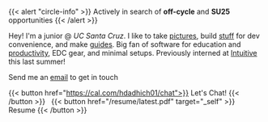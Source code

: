 <br>
{{< alert "circle-info" >}}
Actively in search of <b>off-cycle</b> and <b>SU25</b> opportunities
{{< /alert >}}
<!-- <br> -->

Hey! I'm a junior @ _UC Santa Cruz_. I like to take [pictures](https://unsplash.com/@hdadhich01), build [stuff](https://github.com/hdadhich01/?tab=repositories) for dev convenience, and make [guides](https://github.com/hdadhich01/terminal). Big fan of software for education and [productivity](/tools), EDC gear, and minimal setups. Previously interned at [Intuitive](https://www.intuitive.com/en-us) this last summer!

Send me an [email](mailto:me@harshdadhich.com) to get in touch

{{< button href="https://cal.com/hdadhich01/chat">}}
Let's Chat!
{{< /button >}}
&nbsp;
{{< button href="/resume/latest.pdf" target="_self" >}}
Resume
{{< /button >}}

<!-- 100% privacy-first analytics -->
<script async defer src="https://api.harshdadhich.com/latest.js"></script>

<noscript><img src="https://custom.domain.com/noscript.gif" alt="" referrerpolicy="no-referrer-when-downgrade" /></noscript>
